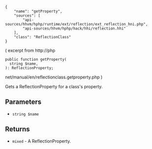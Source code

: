 ``` yamlmeta
{
    "name": "getProperty",
    "sources": [
        "api-sources/hhvm/hphp/runtime/ext/reflection/ext_reflection_hni.php",
        "api-sources/hhvm/hphp/hack/hhi/reflection.hhi"
    ],
    "class": "ReflectionClass"
}
```




( excerpt from http://php




``` Hack
public function getProperty(
  string $name,
): ReflectionProperty;
```




net/manual/en/reflectionclass.getproperty.php
)




Gets a ReflectionProperty for a class's property.




## Parameters




+ ` string $name `




## Returns




* ` mixed ` - A ReflectionProperty.
<!-- HHAPIDOC -->
